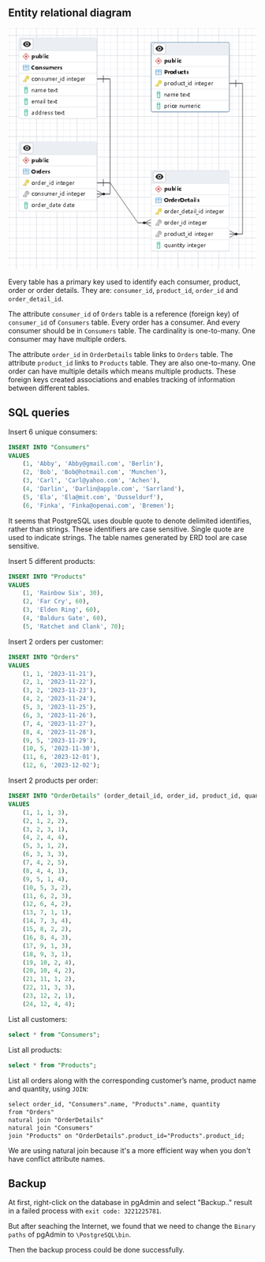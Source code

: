 ## Entity relational diagram

![](屏幕截图%202023-11-21%20083302.png)

Every table has a primary key used to identify each consumer, product, order or order details. They are: `consumer_id`, `product_id`, `order_id` and `order_detail_id`.

The attribute `consumer_id` of `Orders` table is a reference (foreign key) of `consumer_id` of `Consumers` table.
Every order has a consumer. And every consumer should be in `Consumers` table.
The cardinality is one-to-many. One consumer may have multiple orders.

The attribute `order_id` in `OrderDetails` table links to `Orders` table. The attribute `product_id` links to `Products` table. They are also one-to-many. One order can have multiple details which means multiple products. These foreign keys created associations and enables tracking of information between different tables.

## SQL queries

Insert 6 unique consumers:

```sql
INSERT INTO "Consumers"
VALUES
	(1, 'Abby', 'Abby@gmail.com', 'Berlin'),
	(2, 'Bob', 'Bob@hotmail.com', 'Munchen'),
	(3, 'Carl', 'Carl@yahoo.com', 'Achen'),
	(4, 'Darlin', 'Darlin@apple.com', 'Sarrland'),
	(5, 'Ela', 'Ela@mit.com', 'Dusseldurf'),
	(6, 'Finka', 'Finka@openai.com', 'Bremen');
```

It seems that PostgreSQL uses double quote to denote delimited identifies, rather than strings. These identifiers are case sensitive. Single quote are used to indicate strings.
The table names generated by ERD tool are case sensitive.

Insert 5 different products:

```sql
INSERT INTO "Products"
VALUES
	(1, 'Rainbow Six', 30),
	(2, 'Far Cry', 60),
	(3, 'Elden Ring', 60),
	(4, 'Baldurs Gate', 60),
	(5, 'Ratchet and Clank', 70);
```

Insert 2 orders per customer:

```sql
INSERT INTO "Orders"
VALUES
	(1, 1, '2023-11-21'),
	(2, 1, '2023-11-22'),
	(3, 2, '2023-11-23'),
	(4, 2, '2023-11-24'),
	(5, 3, '2023-11-25'),
	(6, 3, '2023-11-26'),
	(7, 4, '2023-11-27'),
	(8, 4, '2023-11-28'),
	(9, 5, '2023-11-29'),
	(10, 5, '2023-11-30'),
	(11, 6, '2023-12-01'),
	(12, 6, '2023-12-02');
```

Insert 2 products per order:

```sql
INSERT INTO "OrderDetails" (order_detail_id, order_id, product_id, quantity)
VALUES
	(1, 1, 1, 3),
	(2, 1, 2, 2),
	(3, 2, 3, 1),
	(4, 2, 4, 4),
	(5, 3, 1, 2),
	(6, 3, 3, 3),
	(7, 4, 2, 5),
	(8, 4, 4, 1),
	(9, 5, 1, 4),
	(10, 5, 3, 2),
	(11, 6, 2, 3),
	(12, 6, 4, 2),
	(13, 7, 1, 1),
	(14, 7, 3, 4),
	(15, 8, 2, 2),
	(16, 8, 4, 3),
	(17, 9, 1, 3),
	(18, 9, 3, 1),
	(19, 10, 2, 4),
	(20, 10, 4, 2),
	(21, 11, 1, 2),
	(22, 11, 3, 3),
	(23, 12, 2, 1),
	(24, 12, 4, 4);
```

List all customers:

```sql
select * from "Consumers";
```

List all products:

```sql
select * from "Products";
```

List all orders along with the corresponding customer’s name, product name and quantity, using `JOIN`:

```postgresql
select order_id, "Consumers".name, "Products".name, quantity
from "Orders"
natural join "OrderDetails"
natural join "Consumers"
join "Products" on "OrderDetails".product_id="Products".product_id;
```

We are using natural join because it's a more efficient way when you don't have conflict attribute names.

## Backup

At first, right-click on the database in pgAdmin and select "Backup.." result in a failed process with `exit code: 3221225781`.

But after seaching the Internet, we found that we need to change the `Binary paths` of pgAdmin to `\PostgreSQL\bin`.

Then the backup process could be done successfully.
